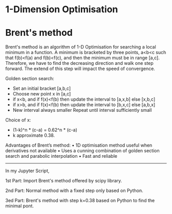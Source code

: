 # 1-Dimension Optimisation
# Brent's method

Brent's method is an algorithm of 1-D Optimisation for searching a local minimum in a function. A minimum is bracketed by three points, a<b<c such that f(b)<f(a) and f(b)<f(c), and then the minimum must be in range [a,c]. Therefore, we have to find the decreasing direction and walk one step forward. The extend of this step will impact the speed of convergence.

Golden section search:
- Set an initial bracket [a,b,c]
- Choose new point x in [a,c]
- if x<b, and if f(x)<f(b) then update the interval to [a,x,b] else [x,b,c]
- if x>b, and if f(x)<f(b) then update the interval to [b,x,c] else [a,b,x]
- New interval always smaller
Repeat until interval sufficiently small

Choice of x:
- (1-k)^n * (c-a) = 0.62^n * (c-a)
- k approximate 0.38.

Advantages of Brent’s method:
• 1D optimisation method useful when derivatives not available
• Uses a cunning combination of golden section search and parabolic interpolation
• Fast and reliable

-------------------------------------------------------------------------------------------------------------------------
In my Jupyter Script,

1st Part:
Import Brent's method offered by scipy library.

2nd Part:
Normal method with a fixed step only based on Python.

3ed Part:
Brent's method with step k=0.38 based on Python to find the minimal pont.


